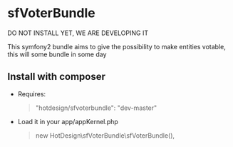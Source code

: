 sfVoterBundle
=============

DO NOT INSTALL YET, WE ARE DEVELOPING IT

This symfony2 bundle aims to give the possibility to make entities votable, this will some bundle in some day

## Install with composer

 - Requires:

      >"hotdesign/sfvoterbundle": "dev-master"

 - Load it in your app/appKernel.php

      >new HotDesign\sfVoterBundle\sfVoterBundle(),  
